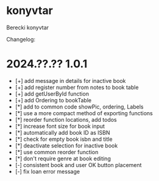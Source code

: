 # konyvtar

Berecki konyvtar

Changelog:

# 2024.??.?? 1.0.1

- [+] add message in details for inactive book
- [+] add register number from notes to book table
- [+] add getUserById function
- [+] add Ordering to bookTable
- [*] add to common code showPic, ordering, Labels
- [*] use a more compact method of exporting functions
- [*] reorder function locations, add todos
- [*] increase font size for book input
- [*] automatically add book ID as ISBN
- [*] check for empty book isbn and title
- [*] deactivate selection for inactive book
- [*] use common reorder function
- [*] don't require genre at book editing
- [-] consistent book and user OK button placement
- [-] fix loan error message
